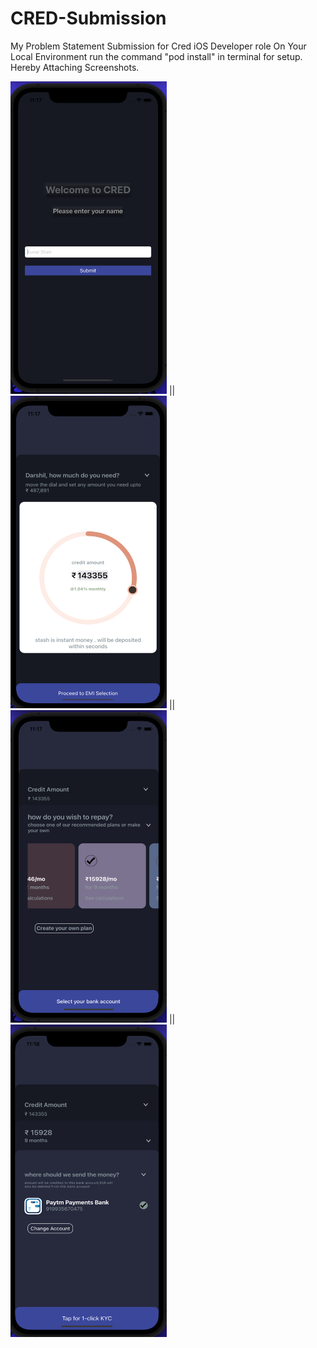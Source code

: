 # CRED-Submission
My Problem Statement Submission for Cred iOS Developer role
On Your Local Environment run the command "pod install" in terminal for setup.
Hereby Attaching Screenshots.

<img src="Documentation/1stScreen.png" width="250" height="500"> || <img src="Documentation/2ndScreen.png" width="250" height="500"> ||<img src="Documentation/3rdScreen.png" width="250" height="500"> || <img src="Documentation/4thScreen.png" width="250" height="500">  
